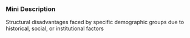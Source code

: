 ### Mini Description

Structural disadvantages faced by specific demographic groups due to historical, social, or institutional factors
